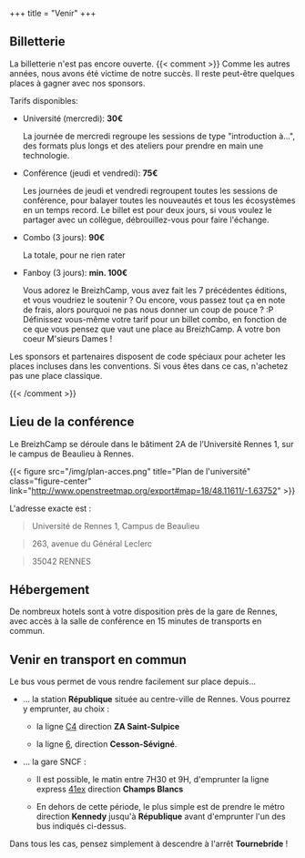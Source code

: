 +++
title = "Venir"
+++

## Billetterie

La billetterie n'est pas encore ouverte.
{{< comment >}} 
Comme les autres années, nous avons été victime de notre succès.
Il reste peut-être quelques places à gagner avec nos sponsors.

Tarifs disponibles:

* Université (mercredi):	**30€**

    La journée de mercredi regroupe les sessions de type "introduction à...", des formats plus longs et des ateliers pour prendre en main une technologie.

* Conférence (jeudi et vendredi):	**75€**

    Les journées de jeudi et vendredi regroupent toutes les sessions de conférence, pour balayer toutes les nouveautés et tous les écosystèmes en un temps record. Le billet est pour deux jours, si vous voulez le partager avec un collègue, débrouillez-vous pour faire l'échange.

* Combo (3 jours): **90€**

    La totale, pour ne rien rater

* Fanboy (3 jours): **min. 100€**

    Vous adorez le BreizhCamp, vous avez fait les 7 précédentes éditions, et vous voudriez le soutenir ?
    Ou encore, vous passez tout ça en note de frais, alors pourquoi ne pas nous donner un coup de pouce ? :P
    Définissez vous-même votre tarif pour un billet combo, en fonction de ce que vous pensez que vaut une place au BreizhCamp. A votre bon coeur M'sieurs Dames !

Les sponsors et partenaires disposent de code spéciaux pour acheter les places incluses dans les conventions. Si vous êtes dans ce cas, n'achetez pas une place classique.

{{< /comment >}}

## Lieu de la conférence

Le BreizhCamp se déroule dans le bâtiment 2A de l’Université Rennes 1, sur le campus de Beaulieu à Rennes.

{{< figure src="/img/plan-acces.png" title="Plan de l'université" class="figure-center" link="http://www.openstreetmap.org/export#map=18/48.11611/-1.63752" >}}

L'adresse exacte est :

> Université de Rennes 1, Campus de Beaulieu

> 263, avenue du Général Leclerc

> 35042 RENNES


## Hébergement

De nombreux hotels sont à votre disposition près de la gare de Rennes, avec accès à la salle de conférence en 15 minutes de transports en commun.

## Venir en transport en commun

Le bus vous permet de vous rendre facilement sur place depuis…

* … la station __République__ située au centre-ville de Rennes. Vous pourrez y emprunter, au choix :

  * la ligne [C4](https://data.explore.star.fr/explore/dataset/mkt-information-documents-td/files/1d42d0553a6e2856dd4e08cc3b7753ad/download/) direction __ZA Saint-Sulpice__

  * la ligne [6](https://data.explore.star.fr/explore/dataset/mkt-information-documents-td/files/b4dcabb58821fdf0ec8351fdcb994452/download/), direction __Cesson-Sévigné__.

* … la gare SNCF :

  * Il est possible, le matin entre 7H30 et 9H, d'emprunter la ligne express [41ex](https://data.explore.star.fr/explore/dataset/mkt-information-documents-td/files/0ac8bb2f5aaa8b1f97da40744e5f2634/download/) direction __Champs Blancs__

  * En dehors de cette période, le plus simple est de prendre le métro direction __Kennedy__ jusqu'à __République__ avant d'emprunter l'un des bus indiqués ci-dessus.

Dans tous les cas, pensez simplement à descendre à l'arrêt __Tournebride__ !
